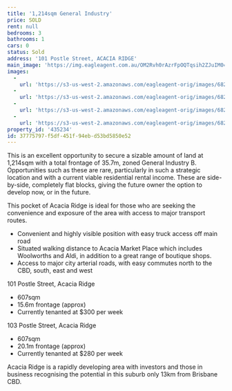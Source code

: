 ```yaml
---
title: '1,214sqm General Industry'
price: SOLD
rent: null
bedrooms: 3
bathrooms: 1
cars: 0
status: Sold
address: '101 Postle Street, ACACIA RIDGE'
main_image: 'https://img.eagleagent.com.au/OM2Rvh0rAzrFpOQTqsih2ZJuIM0=/1280x854/smart/https://s3-us-west-2.amazonaws.com/eagleagent-orig/images/6822050/130469054-image-M.jpg'
images:
  -
    url: 'https://s3-us-west-2.amazonaws.com/eagleagent-orig/images/6822053/130469054-image-C.jpg'
  -
    url: 'https://s3-us-west-2.amazonaws.com/eagleagent-orig/images/6822051/130469054-image-A.jpg'
  -
    url: 'https://s3-us-west-2.amazonaws.com/eagleagent-orig/images/6822050/130469054-image-M.jpg'
  -
    url: 'https://s3-us-west-2.amazonaws.com/eagleagent-orig/images/6822052/130469054-image-B.jpg'
property_id: '435234'
id: 37775797-f5df-451f-94eb-d53bd5850e52
---
```

This is an excellent opportunity to secure a sizable amount of land at 1,214sqm with a total frontage of 35.7m, zoned General Industry B. Opportunities such as these are rare, particularly in such a strategic location and with a current viable residential rental income. These are side-by-side, completely flat blocks, giving the future owner the option to develop now, or in the future.

This pocket of Acacia Ridge is ideal for those who are seeking the convenience and exposure of the area with access to major transport routes.

* Convenient and highly visible position with easy truck access off main road
* Situated walking distance to Acacia Market Place which includes Woolworths and Aldi, in addition to a great range of boutique shops.
* Access to major city arterial roads, with easy commutes north to the CBD, south, east and west

101 Postle Street, Acacia Ridge
* 607sqm
* 15.6m frontage (approx)
* Currently tenanted at $300 per week

103 Postle Street, Acacia Ridge
* 607sqm
* 20.1m frontage (approx)
* Currently tenanted at $280 per week

Acacia Ridge is a rapidly developing area with investors and those in business recognising the potential in this suburb only 13km from Brisbane CBD.